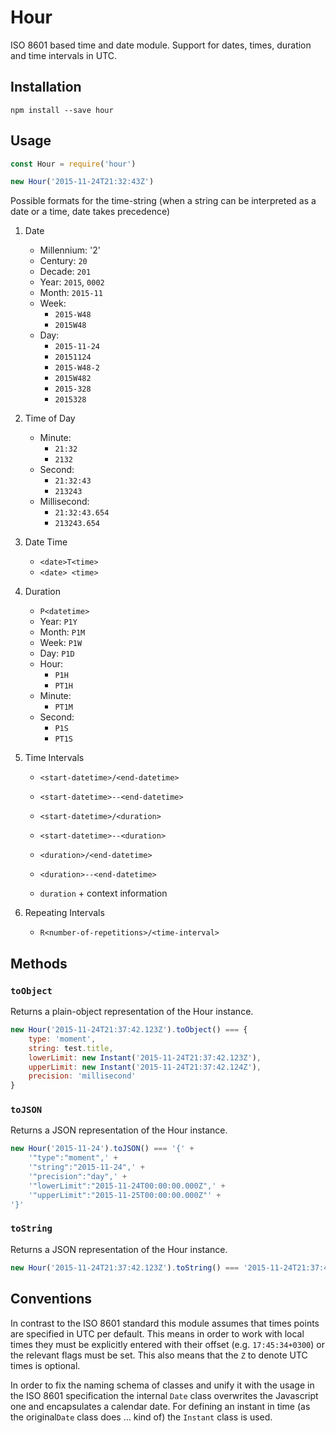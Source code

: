 # Hour

ISO 8601 based time and date module.
Support for dates, times, duration and time intervals in UTC.


## Installation

```shell
npm install --save hour
```


## Usage

```js
const Hour = require('hour')

new Hour('2015-11-24T21:32:43Z')
```

Possible formats for the time-string
(when a string can be interpreted as a date or a time, date takes precedence)

1. Date
	- Millennium: '2'
	- Century: `20`
	- Decade: `201`
	- Year: `2015`, `0002`
	- Month: `2015-11`
	- Week:
		- `2015-W48`
		- `2015W48`
	- Day:
		- `2015-11-24`
		- `20151124`
		- `2015-W48-2`
		- `2015W482`
		- `2015-328`
		- `2015328`

1. Time of Day
	- Minute:
		- `21:32`
		- `2132`
	- Second:
		- `21:32:43`
		- `213243`
	- Millisecond:
		- `21:32:43.654`
		- `213243.654`

1. Date Time
	- `<date>T<time>`
	- `<date> <time>`

1. Duration
	- `P<datetime>`
	- Year: `P1Y`
	- Month: `P1M`
	- Week: `P1W`
	- Day: `P1D`
	- Hour:
		- `P1H`
		- `PT1H`
	- Minute:
		- `PT1M`
	- Second:
		- `P1S`
		- `PT1S`

1. Time Intervals
	- `<start-datetime>/<end-datetime>`
	- `<start-datetime>--<end-datetime>`

	- `<start-datetime>/<duration>`
	- `<start-datetime>--<duration>`

	- `<duration>/<end-datetime>`
	- `<duration>--<end-datetime>`

	- `duration` + context information

1. Repeating Intervals
	- `R<number-of-repetitions>/<time-interval>`


## Methods

### `toObject`

Returns a plain-object representation of the Hour instance.

```js
new Hour('2015-11-24T21:37:42.123Z').toObject() === {
	type: 'moment',
	string: test.title,
	lowerLimit: new Instant('2015-11-24T21:37:42.123Z'),
	upperLimit: new Instant('2015-11-24T21:37:42.124Z'),
	precision: 'millisecond'
}
```

### `toJSON`

Returns a JSON representation of the Hour instance.

```js
new Hour('2015-11-24').toJSON() === '{' +
	'"type":"moment",' +
	'"string":"2015-11-24",' +
	'"precision":"day",' +
	'"lowerLimit":"2015-11-24T00:00:00.000Z",' +
	'"upperLimit":"2015-11-25T00:00:00.000Z"' +
'}'
```

### `toString`

Returns a JSON representation of the Hour instance.

```js
new Hour('2015-11-24T21:37:42.123Z').toString() === '2015-11-24T21:37:42.123Z'
```


## Conventions

In contrast to the ISO 8601 standard this module assumes that times points
are specified in UTC per default. This means in order to work with local times
they must be explicitly entered with their offset (e.g. `17:45:34+0300`) or
the relevant flags must be set.
This also means that the `Z` to denote UTC times is optional.

In order to fix the naming schema of classes and unify it with the usage
in the ISO 8601 specification
the internal `Date` class overwrites the Javascript one and encapsulates
a calendar date. For defining an instant in time
(as the original`Date` class does … kind of) the `Instant` class is used.
